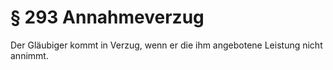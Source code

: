 # § 293 Annahmeverzug
Der Gläubiger kommt in Verzug, wenn er die ihm angebotene Leistung nicht annimmt.